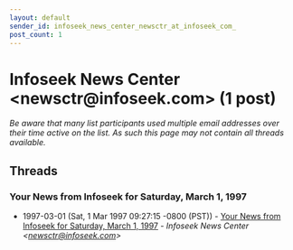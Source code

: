 ```yaml
---
layout: default
sender_id: infoseek_news_center_newsctr_at_infoseek_com_
post_count: 1
---
```


# Infoseek News Center <newsctr<span>@</span>infoseek.com> (1 post)

_Be aware that many list participants used multiple email addresses over their time active on the list. As such this page may not contain all threads available._

## Threads

### Your News from Infoseek for Saturday, March 1, 1997
+ 1997-03-01 (Sat, 1 Mar 1997 09:27:15 -0800 (PST)) - [Your News from Infoseek for Saturday, March 1, 1997](/archive/1997/03/7707ee66ac4a79f90e163e9d9ececb16dd284716bfa9dd3ab22a6942ff3c288f) - _Infoseek News Center \<newsctr@infoseek.com\>_

